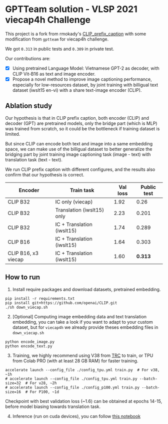 # GPTTeam solution - VLSP 2021 viecap4h Challenge

This project is a fork from rmokady's [CLIP_prefix_caption](https://github.com/rmokady/CLIP_prefix_caption)
with some modification from `gptteam` for viecap4h challenge.

We got `0.313` in public tests and `0.309` in private test.

Our contributions are:

- [x] Using pretrained Language Model: Vietnamese GPT-2 as decoder, with CLIP Vit-B16 as text
and image encoder.
- [x] Propose a novel method to improve image captioning performance, especially for 
low-resources dataset, by joint training with billigual text dataset (iwslt15 en-vi) 
with a share text-image encoder (CLIP).

## Ablation study

Our hypothesis is that in CLIP prefix caption, both encoder (CLIP) and decoder (GPT) are pretrained
models, only the bridge part (which is MLP) was trained from scratch, so it could be the bottleneck
if training dataset is limited.

But since CLIP can encode both text and image into a same embedding space, we can make use of the
billigual dataset to better generalize the bridging part by joint training image captioning task 
(image - text) with translation task (text - text).

We run CLIP prefix caption with different configures, and the results also confirm that our 
hypothesis is correct.

| Encoder              | Train task                 | Val loss | Public test |
| -------------------- | -------------------------- | -------- | ----------- |
| CLIP B32             | IC only (viecap)           | 1.92     | 0.26        |
| CLIP B32             | Translation (iwslt15) only | 2.23     | 0.201       |
| CLIP B32             | IC + Translation (iwslt15) | 1.74     | 0.289       |
| CLIP B16             | IC + Translation (iwslt15) | 1.64     | 0.303       |
| CLIP B16, x3 viecap  | IC + Translation (iwslt15) | 1.60     | **0.313**   |

## How to run

1. Install require packages and download datasets, pretrained embedding.
```
pip install -r requirements.txt
pip install git+https://github.com/openai/CLIP.git
./sh down_viecap.sh
```

2. [Optional] Computing image embedding data and text translation embedding, 
you can take a look if you want to adapt to your custom dataset, 
but for `viecap4h` we already provide theses embedding files in `down_viecap.sh`

```
python encode_image.py
python encode_text.py
```

3. Training, we highly recommend using V38 from [TRC](https://sites.research.google/trc/about/) to train, 
or TPU from Colab PRO (with at least 28 GB RAM) for faster training.

```
accelerate launch --config_file ./config_tpu.yml train.py  # For v38, ~1h
# accelerate launch --config_file ./config_tpu.yml train.py --batch-size=32  # For v28, ~2h
# accelerate launch --config_file ./config_p100.yml train.py --batch-size=16  # For P100, ~1d
```

Checkpoint with best validation loss (~1.6) can be obtained at epochs 14-15, before model biasing towards translation task.

4. Inference (run on cuda devices), you can follow [this notebook]("notebooks/b16-infer.ipynb")

